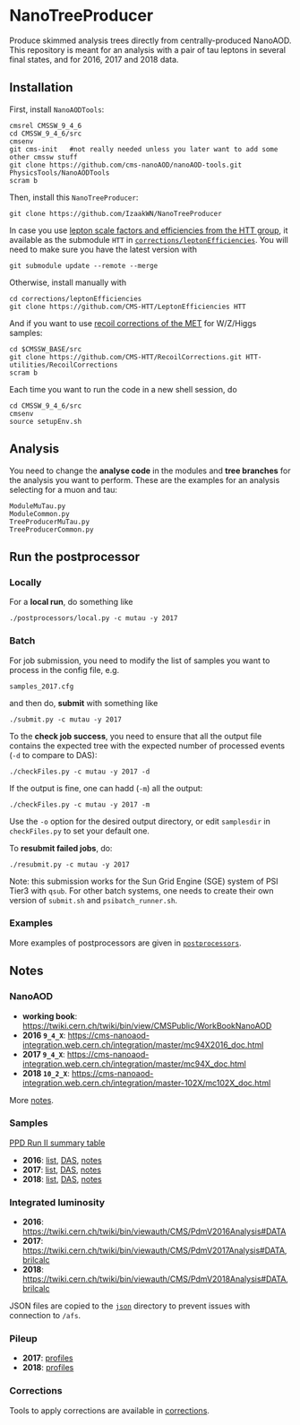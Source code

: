 # NanoTreeProducer
Produce skimmed analysis trees directly from centrally-produced NanoAOD.
This repository is meant for an analysis with a pair of tau leptons in several final states, and for 2016, 2017 and 2018 data.


## Installation

First, install `NanoAODTools`:
```
cmsrel CMSSW_9_4_6
cd CMSSW_9_4_6/src
cmsenv
git cms-init   #not really needed unless you later want to add some other cmssw stuff
git clone https://github.com/cms-nanoAOD/nanoAOD-tools.git PhysicsTools/NanoAODTools
scram b
```

Then, install this `NanoTreeProducer`:
```
git clone https://github.com/IzaakWN/NanoTreeProducer
```

In case you use [lepton scale factors and efficiencies from the HTT group](https://github.com/CMS-HTT/LeptonEfficiencies), it available as the submodule `HTT` in [`corrections/leptonEfficiencies`](corrections/leptonEfficiencies). You will need to make sure you have the latest version with
```
git submodule update --remote --merge
```
Otherwise, install manually with
```
cd corrections/leptonEfficiencies
git clone https://github.com/CMS-HTT/LeptonEfficiencies HTT
```

And if you want to use [recoil corrections of the MET](https://github.com/CMS-HTT/RecoilCorrections/blob/master/instructions.txt) for W/Z/Higgs samples:
```
cd $CMSSW_BASE/src
git clone https://github.com/CMS-HTT/RecoilCorrections.git HTT-utilities/RecoilCorrections 
scram b
```

Each time you want to run the code in a new shell session, do
```
cd CMSSW_9_4_6/src
cmsenv
source setupEnv.sh
```



## Analysis

You need to change the **analyse code** in the modules and **tree branches** for the analysis you want to perform.
These are the examples for an analysis selecting for a muon and tau:
```
ModuleMuTau.py
ModuleCommon.py
TreeProducerMuTau.py
TreeProducerCommon.py
```


## Run the postprocessor

### Locally
For a **local run**, do something like
```
./postprocessors/local.py -c mutau -y 2017
```


### Batch

For job submission, you need to modify the list of samples you want to process in the config file, e.g.
```
samples_2017.cfg
```
and then do, **submit** with something like
```
./submit.py -c mutau -y 2017
```
To the **check job success**, you need to ensure that all the output file contains the expected tree with the expected number of processed events (`-d` to compare to DAS):
```
./checkFiles.py -c mutau -y 2017 -d
```
If the output is fine, one can hadd (`-m`) all the output:
```
./checkFiles.py -c mutau -y 2017 -m
```
Use the `-o` option for the desired output directory, or edit `samplesdir` in `checkFiles.py` to set your default one.

To **resubmit failed jobs**, do:
```
./resubmit.py -c mutau -y 2017
```
Note: this submission works for the Sun Grid Engine (SGE) system of PSI Tier3 with `qsub`. For other batch systems, one needs to create their own version of `submit.sh` and `psibatch_runner.sh`.


### Examples

More examples of postprocessors are given in [`postprocessors`](postprocessors).


## Notes

### NanoAOD

* **working book**: https://twiki.cern.ch/twiki/bin/view/CMSPublic/WorkBookNanoAOD
* **2016 `9_4_X`**: https://cms-nanoaod-integration.web.cern.ch/integration/master/mc94X2016_doc.html
* **2017 `9_4_X`**: https://cms-nanoaod-integration.web.cern.ch/integration/master/mc94X_doc.html
* **2018 `10_2_X`**: https://cms-nanoaod-integration.web.cern.ch/integration/master-102X/mc102X_doc.html

More [notes](https://www.evernote.com/l/Ac8PKYGpaJxJArj4eng5ed95_wvpzwSNTgc).


### Samples

[PPD Run II summary table](https://docs.google.com/presentation/d/1YTANRT_ZeL5VubnFq7lNGHKsiD7D3sDiOPNgXUYVI0I/edit#slide=id.g4dfd66f53d_1_7)
* **2016**: [list](https://github.com/IzaakWN/NanoTreeProducer/blob/master/samples_2016.cfg), [DAS](https://cmsweb.cern.ch/das/request?view=plain&limit=50&instance=prod%2Fglobal&input=dataset%3D%2F*%2FRunIISummer16NanoAODv4-PUMoriond17_Nano14Dec2018_102X_mcRun2_asymptotic*%2FNANOAODSIM), [notes](https://www.evernote.com/l/Ac9nVeF2tcdJI7R-is1KPT2Ukv7A260zNX0)
* **2017**: [list](https://github.com/IzaakWN/NanoTreeProducer/blob/master/samples_2017.cfg), [DAS](https://cmsweb.cern.ch/das/request?view=plain&limit=50&instance=prod%2Fglobal&input=dataset+dataset%3D%2F*%2F*94X*_realistic_v14*%2FNANOAOD*), [notes](https://www.evernote.com/l/Ac8WfL3Mzx1MrKdm1LfIOl-F-j7NeScPKxs)
* **2018**: [list](https://github.com/IzaakWN/NanoTreeProducer/blob/master/samples_2018.cfg), [DAS](https://cmsweb.cern.ch/das/request?view=plain&limit=50&instance=prod%2Fglobal&input=%2F*%2FRunIIAutumn18NanoAODv4-Nano14Dec2018*%2FNANOAODSIM), [notes](https://www.evernote.com/l/Ac9yyi7wtg9LaYgxOIz11jFyzLV0ztkemtE)


### Integrated luminosity

* **2016**: https://twiki.cern.ch/twiki/bin/viewauth/CMS/PdmV2016Analysis#DATA
* **2017**: https://twiki.cern.ch/twiki/bin/viewauth/CMS/PdmV2017Analysis#DATA, [brilcalc](https://ineuteli.web.cern.ch/ineuteli/lumi/2017/)
* **2018**: https://twiki.cern.ch/twiki/bin/viewauth/CMS/PdmV2018Analysis#DATA, [brilcalc](https://ineuteli.web.cern.ch/ineuteli/lumi/2018/)

JSON files are copied to the [`json`](https://github.com/IzaakWN/NanoTreeProducer/tree/master/json) directory to prevent issues with connection to `/afs`.


### Pileup

* **2017**: [profiles](https://ineuteli.web.cern.ch/ineuteli/pileup/2017/)
* **2018**: [profiles](https://ineuteli.web.cern.ch/ineuteli/pileup/2018/)


### Corrections

Tools to apply corrections are available in [corrections](corrections).


